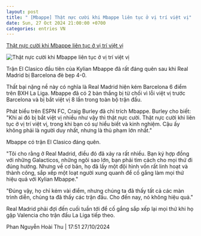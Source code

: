 ```yaml
---
layout: post
title: " [Mbappe] Thật nực cười khi Mbappe liên tục ở vị trí việt vị"
date: Sun, 27 Oct 2024 21:00:00 +0700
categories: entries VN
---
```

[Thật nực cười khi Mbappe liên tục ở vị trí việt vị](https://www.tinthethao.com.vn/that-nuc-cuoi-khi-mbappe-lien-tuc-o-vi-tri-viet-vi-d785511.html)

![Thật nực cười khi Mbappe liên tục ở vị trí việt vị](https://media.tinthethao.com.vn/resize/534x280/files/bongda/2024/10/27/that-nuc-cuoi-khi-mbappe-lien-tuc-o-vi-tri-viet-vi-1730026316740jpg.jpg)

Trận El Clasico đầu tiên của Kylian Mbappe đã rất đáng quên sau khi Real Madrid bị Barcelona đè bẹp 4-0.

Thất bại nặng nề này có nghĩa là Real Madrid hiện kém Barcelona 6 điểm trên BXH La Liga. Mbappe đã có 2 bàn thắng bị từ chối vì lỗi việt vị trước Barcelona và bị bắt việt vị 8 lần trong toàn bộ trận đấu.

Phát biểu trên ESPN FC, Craig Burley đã chỉ trích Mbappe. Burley cho biết: "Khi ai đó bị bắt việt vị nhiều như vậy thì thật nực cười. Thật nực cười khi liên tục ở vị trí việt vị, trong khi bạn có sự hiểu biết và kinh nghiệm. Cậu ấy không phải là người duy nhất, nhưng là thủ phạm lớn nhất."

Mbappe có trận El Clasico đáng quên.

"Tôi cho rằng ở Real Madrid, điều đó đã xảy ra rất nhiều. Bạn ký hợp đồng với những Galacticos, những ngôi sao lớn, bạn phải tìm cách cho mọi thứ đi đúng hướng. Nhưng về cơ bản, họ đã lấy một đội hình vốn rất linh hoạt và thành công, sắp xếp một loạt người xung quanh để cố gắng làm mọi thứ hiệu quả với Kylian Mbappe."

"Đúng vậy, họ chỉ kém vài điểm, nhưng chúng ta đã thấy tất cả các màn trình diễn, chúng ta đã thấy các trận đấu. Cho đến nay, nó không hiệu quả."

Real Madrid phải đợi đến cuối tuần tới để cố gắng sắp xếp lại mọi thứ khi họ gặp Valencia cho trận đấu La Liga tiếp theo.

Phan Nguyễn Hoài Thu | 17:51 27/10/2024

